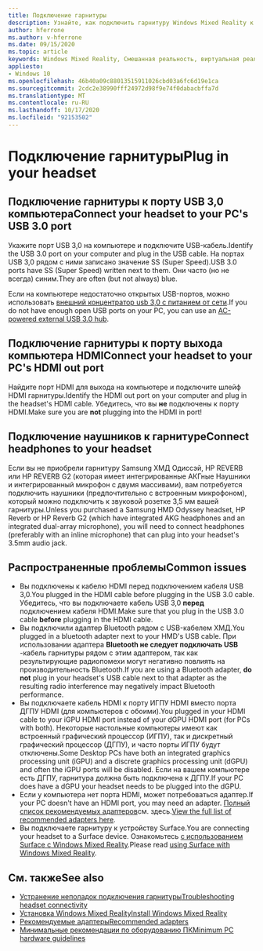 ```yaml
---
title: Подключение гарнитуры
description: Узнайте, как подключить гарнитуру Windows Mixed Reality к USB 3,0 и HDMI, а также как подключить наушники к гарнитуре.
author: hferrone
ms.author: v-hferrone
ms.date: 09/15/2020
ms.topic: article
keywords: Windows Mixed Reality, Смешанная реальность, виртуальная реальность, VR, MR, гарнитура, установка, начало работы
appliesto:
- Windows 10
ms.openlocfilehash: 46b40a09c88013515911026cbd03a6fc6d19e1ca
ms.sourcegitcommit: 2cdc2e38990fff24972d98f9e74f0dabacbffa7d
ms.translationtype: MT
ms.contentlocale: ru-RU
ms.lasthandoff: 10/17/2020
ms.locfileid: "92153502"
---
```

# <a name="plug-in-your-headset"></a><span data-ttu-id="9cdcc-104">Подключение гарнитуры</span><span class="sxs-lookup"><span data-stu-id="9cdcc-104">Plug in your headset</span></span>

## <a name="connect-your-headset-to-your-pcs-usb-30-port"></a><span data-ttu-id="9cdcc-105">Подключение гарнитуры к порту USB 3,0 компьютера</span><span class="sxs-lookup"><span data-stu-id="9cdcc-105">Connect your headset to your PC's USB 3.0 port</span></span>

<span data-ttu-id="9cdcc-106">Укажите порт USB 3,0 на компьютере и подключите USB-кабель.</span><span class="sxs-lookup"><span data-stu-id="9cdcc-106">Identify the USB 3.0 port on your computer and plug in the USB cable.</span></span> <span data-ttu-id="9cdcc-107">На портах USB 3,0 рядом с ними записано значение SS (Super Speed).</span><span class="sxs-lookup"><span data-stu-id="9cdcc-107">USB 3.0 ports have SS (Super Speed) written next to them.</span></span> <span data-ttu-id="9cdcc-108">Они часто (но не всегда) синим.</span><span class="sxs-lookup"><span data-stu-id="9cdcc-108">They are often (but not always) blue.</span></span>

<span data-ttu-id="9cdcc-109">Если на компьютере недостаточно открытых USB-портов, можно использовать [внешний концентратор usb 3,0 с питанием от сети](recommended-adapters-for-windows-mixed-reality-capable-pcs.md#using-external-usb-30-hubs-with-windows-mixed-reality-headsets).</span><span class="sxs-lookup"><span data-stu-id="9cdcc-109">If you do not have enough open USB ports on your PC, you can use an [AC-powered external USB 3.0 hub](recommended-adapters-for-windows-mixed-reality-capable-pcs.md#using-external-usb-30-hubs-with-windows-mixed-reality-headsets).</span></span>

## <a name="connect-your-headset-to-your-pcs-hdmi-out-port"></a><span data-ttu-id="9cdcc-110">Подключение гарнитуры к порту выхода компьютера HDMI</span><span class="sxs-lookup"><span data-stu-id="9cdcc-110">Connect your headset to your PC's HDMI out port</span></span>

<span data-ttu-id="9cdcc-111">Найдите порт HDMI для выхода на компьютере и подключите шлейф HDMI гарнитуры.</span><span class="sxs-lookup"><span data-stu-id="9cdcc-111">Identify the HDMI out port on your computer and plug in the headset's HDMI cable.</span></span> <span data-ttu-id="9cdcc-112">Убедитесь, что вы **не** подключены к порту HDMI.</span><span class="sxs-lookup"><span data-stu-id="9cdcc-112">Make sure you are **not** plugging into the HDMI in port!</span></span>

## <a name="connect-headphones-to-your-headset"></a><span data-ttu-id="9cdcc-113">Подключение наушников к гарнитуре</span><span class="sxs-lookup"><span data-stu-id="9cdcc-113">Connect headphones to your headset</span></span>

<span data-ttu-id="9cdcc-114">Если вы не приобрели гарнитуру Samsung ХМД Одиссэй, HP REVERB или HP REVERB G2 (которая имеет интегрированные АКГные Наушники и интегрированный микрофон с двумя массивами), вам потребуется подключить наушники (предпочтительно с встроенным микрофоном), который можно подключить к звуковой розетке 3,5 мм вашей гарнитуры.</span><span class="sxs-lookup"><span data-stu-id="9cdcc-114">Unless you purchased a Samsung HMD Odyssey headset, HP Reverb or HP Reverb G2 (which have integrated AKG headphones and an integrated dual-array microphone), you will need to connect headphones (preferably with an inline microphone) that can plug into your headset's 3.5mm audio jack.</span></span>

## <a name="common-issues"></a><span data-ttu-id="9cdcc-115">Распространенные проблемы</span><span class="sxs-lookup"><span data-stu-id="9cdcc-115">Common issues</span></span>
* <span data-ttu-id="9cdcc-116">Вы подключены к кабелю HDMI перед подключением кабеля USB 3,0.</span><span class="sxs-lookup"><span data-stu-id="9cdcc-116">You plugged in the HDMI cable before plugging in the USB 3.0 cable.</span></span>  <span data-ttu-id="9cdcc-117">Убедитесь, что вы подключаете кабель USB 3,0 **перед** подключением кабеля HDMI.</span><span class="sxs-lookup"><span data-stu-id="9cdcc-117">Make sure that you plug in the USB 3.0 cable **before** plugging in the HDMI cable.</span></span>
* <span data-ttu-id="9cdcc-118">Вы подключили адаптер Bluetooth рядом с USB-кабелем ХМД.</span><span class="sxs-lookup"><span data-stu-id="9cdcc-118">You plugged in a bluetooth adapter next to your HMD's USB cable.</span></span>  <span data-ttu-id="9cdcc-119">При использовании адаптера **Bluetooth не следует подключать USB** -кабель гарнитуры рядом с этим адаптером, так как результирующие радиопомехи могут негативно повлиять на производительность Bluetooth.</span><span class="sxs-lookup"><span data-stu-id="9cdcc-119">If you are using a Bluetooth adapter, **do not** plug in your headset's USB cable next to that adapter as the resulting radio interference may negatively impact Bluetooth performance.</span></span>
* <span data-ttu-id="9cdcc-120">Вы подключаете кабель HDMI к порту ИГПУ HDMI вместо порта ДГПУ HDMI (для компьютеров с обоими).</span><span class="sxs-lookup"><span data-stu-id="9cdcc-120">You plugged in your HDMI cable to your iGPU HDMI port instead of your dGPU HDMI port (for PCs with both).</span></span> <span data-ttu-id="9cdcc-121">Некоторые настольные компьютеры имеют как встроенный графический процессор (ИГПУ), так и дискретный графический процессор (ДГПУ), и часто порты ИГПУ будут отключены.</span><span class="sxs-lookup"><span data-stu-id="9cdcc-121">Some Desktop PCs have both an integrated graphics processing unit (iGPU) and a discrete graphics processing unit (dGPU) and often the iGPU ports will be disabled.</span></span> <span data-ttu-id="9cdcc-122">Если на вашем компьютере есть ДГПУ, гарнитура должна быть подключена к ДГПУ.</span><span class="sxs-lookup"><span data-stu-id="9cdcc-122">If your PC does have a dGPU your headset needs to be plugged into the dGPU.</span></span>  
* <span data-ttu-id="9cdcc-123">Если у компьютера нет порта HDMI, может потребоваться адаптер.</span><span class="sxs-lookup"><span data-stu-id="9cdcc-123">If your PC doesn't have an HDMI port, you may need an adapter.</span></span> <span data-ttu-id="9cdcc-124">[Полный список рекомендуемых адаптеров](recommended-adapters-for-windows-mixed-reality-capable-pcs.md)см. здесь.</span><span class="sxs-lookup"><span data-stu-id="9cdcc-124">[View the full list of recommended adapters here](recommended-adapters-for-windows-mixed-reality-capable-pcs.md).</span></span> 
* <span data-ttu-id="9cdcc-125">Вы подключаете гарнитуру к устройству Surface.</span><span class="sxs-lookup"><span data-stu-id="9cdcc-125">You are connecting your headset to a Surface device.</span></span> <span data-ttu-id="9cdcc-126">Ознакомьтесь [с использованием Surface с Windows Mixed Reality](windows-mixed-reality-minimum-pc-hardware-compatibility-guidelines.md#windows-mixed-reality-and-surface).</span><span class="sxs-lookup"><span data-stu-id="9cdcc-126">Please read [using Surface with Windows Mixed Reality](windows-mixed-reality-minimum-pc-hardware-compatibility-guidelines.md#windows-mixed-reality-and-surface).</span></span>

## <a name="see-also"></a><span data-ttu-id="9cdcc-127">См. также</span><span class="sxs-lookup"><span data-stu-id="9cdcc-127">See also</span></span>

* [<span data-ttu-id="9cdcc-128">Устранение неполадок подключения гарнитуры</span><span class="sxs-lookup"><span data-stu-id="9cdcc-128">Troubleshooting headset connectivity</span></span>](headset-connectivity.md)
* [<span data-ttu-id="9cdcc-129">Установка Windows Mixed Reality</span><span class="sxs-lookup"><span data-stu-id="9cdcc-129">Install Windows Mixed Reality</span></span>](install-windows-mixed-reality.md)
* [<span data-ttu-id="9cdcc-130">Рекомендуемые адаптеры</span><span class="sxs-lookup"><span data-stu-id="9cdcc-130">Recommended adapters</span></span>](recommended-adapters-for-windows-mixed-reality-capable-pcs.md)
* [<span data-ttu-id="9cdcc-131">Минимальные рекомендации по оборудованию ПК</span><span class="sxs-lookup"><span data-stu-id="9cdcc-131">Minimum PC hardware guidelines</span></span>](windows-mixed-reality-minimum-pc-hardware-compatibility-guidelines.md)
